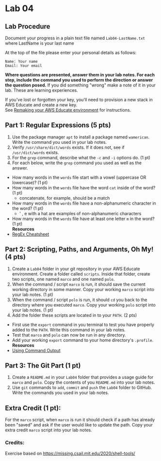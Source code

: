 # Lab 04

## Lab Procedure
Document your progress in a plain text file named `Lab04-LastName.txt`  
where LastName is your last name

At the top of the file please enter your personal details as follows:
```
Name: Your name
Email: Your email

```

**Where questions are presented, answer them in your lab notes.  For each step, include the command you used to perform the direction or answer the question posed.**  If you did something "wrong" make a note of it in your lab.  These are learning experiences.

If you've lost or forgotten your key, you'll need to provision a new stack in AWS Educate and create a new key.  
See [Remaking your AWS Educate environment](../../..) for instructions.

## Part 1: Regular Expressions (5 pts)
1. Use the package manager `apt` to install a package named `wamerican`.  Write the command you used in your lab notes.
2. Verify `/usr/share/dict/words` exists.  If it does not, see if `/usr/dict/words` exists.
3. For the `grep` command, describe what the `-c` and `-i` options do. (1 pt)
4. For each below, write the `grep` command you used as well as the answer.
* How many words in the `words` file start with a vowel (uppercase OR lowercase)? (1 pt)
* How many words in the `words` file have the word `cat` inside of the word? (1 pt)
    * concatenate, for example, should be a match
* How many words in the `words` file have a non-alphanumeric character in the word? (1 pt)
    * ' , e with a hat are examples of non-alphanumeric characters
* How many words in the `words` file have at least one letter `m` in the word? (1 pt)  
**Resources**
* [RegEx Cheatsheet](http://web.mit.edu/hackl/www/lab/turkshop/slides/regex-cheatsheet.pdf)

## Part 2: Scripting, Paths, and Arguments, Oh My! (4 pts)
1. Create a `Lab04` folder in your git repository in your AWS Educate environment.  Create a folder called `scripts`.  Inside that folder, create two scripts, one named `marco` and one named `polo`.  
2. When the command / script `marco` is run, it should save the current working directory in some manner.  Copy your working `marco` script into your lab notes. (1 pt)
3. When the command / script `polo` is run, it should `cd` you back to the directory where you executed `marco`.  Copy your working `polo` script into your lab notes. (1 pt)
4. Add the folder these scripts are located in to your `PATH`.  (2 pts)
* First use the `export` command in you terminal to test you have properly added to the `PATH`. Write this command in your lab notes. 
* Test that `marco` and `polo` can now be run in any directory.  
* Add your working `export` command to your home directory's `.profile`.  
**Resources**
* [Using Command Output](https://www.cyberciti.biz/faq/unix-linux-bsd-appleosx-bash-assign-variable-command-output/)

## Part 3: The Git Part (1 pt)
1. Create a `README.md` in your `Lab04` folder that provides a usage guide for `marco` and `polo`.  Copy the contents of you `README.md` into your lab notes.
2. Use `git` commands to `add`, `commit` and `push` the `Lab04` folder to GitHub.  Write the commands you used in your lab notes.

## Extra Credit (1 pt): 
For the `marco` script, when `marco` is run it should check if a path has already been "saved" and ask if the user would like to update the path.  Copy your extra credit `marco` script into your lab notes.

### Credits:  
Exercise based on https://missing.csail.mit.edu/2020/shell-tools/